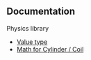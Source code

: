 ## Documentation

Physics library

- [Value type](https://github.com/Jpc-Automation/Physics/tree/master/src/Value)
- [Math for Cylinder / Coil](https://github.com/Jpc-Automation/Physics/tree/master/src/Cylinder)


